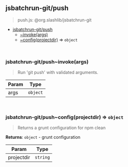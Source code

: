 
<br><a name="module_jsbatchrun-git/push"></a>

## jsbatchrun-git/push
> push.js: @org.slashlib/jsbatchrun-git


* [jsbatchrun-git/push](#module_jsbatchrun-git/push)
    * [~invoke(args)](#module_jsbatchrun-git/push..invoke)
    * [~config(projectdir)](#module_jsbatchrun-git/push..config) ⇒ <code>object</code>


<br><a name="module_jsbatchrun-git/push..invoke"></a>

### jsbatchrun-git/push~invoke(args)
> Run 'git push' with validated arguments.


| Param | Type |
| --- | --- |
| args | <code>object</code> | 


<br><a name="module_jsbatchrun-git/push..config"></a>

### jsbatchrun-git/push~config(projectdir) ⇒ <code>object</code>
> Returns a grunt configuration for npm clean

**Returns**: <code>object</code> - grunt configuration  

| Param | Type |
| --- | --- |
| projectdir | <code>string</code> | 

